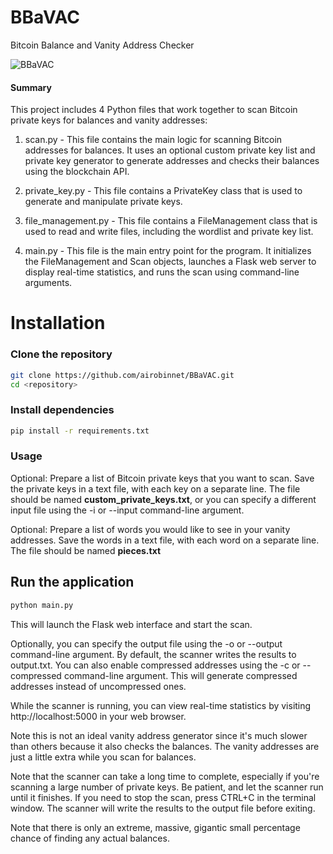 # BBaVAC
 Bitcoin Balance and Vanity Address Checker

![BBaVAC](https://i.imgur.com/o3Heufc.png "BBaVAC")

#### Summary
This project includes 4 Python files that work together to scan Bitcoin private keys for balances and vanity addresses:

1. scan.py - This file contains the main logic for scanning Bitcoin addresses for balances. It uses an optional custom private key list and private key generator to generate addresses and checks their balances using the blockchain API.

2. private_key.py - This file contains a PrivateKey class that is used to generate and manipulate private keys.

3. file_management.py - This file contains a FileManagement class that is used to read and write files, including the wordlist and private key list.

4. main.py - This file is the main entry point for the program. It initializes the FileManagement and Scan objects, launches a Flask web server to display real-time statistics, and runs the scan using command-line arguments.


# Installation

### Clone the repository
```bash
git clone https://github.com/airobinnet/BBaVAC.git
cd <repository>
```

### Install dependencies
```bash
pip install -r requirements.txt
```

### Usage
Optional: Prepare a list of Bitcoin private keys that you want to scan. Save the private keys in a text file, with each key on a separate line. The file should be named **custom_private_keys.txt**, or you can specify a different input file using the -i or --input command-line argument.

Optional: Prepare a list of words you would like to see in your vanity addresses. Save the words in a text file, with each word on a separate line. The file should be named **pieces.txt**

## Run the application
```bash
python main.py
```

This will launch the Flask web interface and start the scan.

Optionally, you can specify the output file using the -o or --output command-line argument. By default, the scanner writes the results to output.txt.
You can also enable compressed addresses using the -c or --compressed command-line argument. This will generate compressed addresses instead of uncompressed ones.

While the scanner is running, you can view real-time statistics by visiting http://localhost:5000 in your web browser.

Note this is not an ideal vanity address generator since it's much slower than others because it also checks the balances. The vanity addresses are just a little extra while you scan for balances.

Note that the scanner can take a long time to complete, especially if you're scanning a large number of private keys. Be patient, and let the scanner run until it finishes. If you need to stop the scan, press CTRL+C in the terminal window. The scanner will write the results to the output file before exiting.

Note that there is only an extreme, massive, gigantic small percentage chance of finding any actual balances.